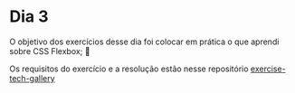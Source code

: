 # Dia 3

O objetivo dos exercícios desse dia foi colocar em prática o que aprendi sobre CSS Flexbox; 🚀 

Os requisitos do exercício e a resolução estão nesse repositório [exercise-tech-gallery](https://github.com/LuizOtavio-dev/exercise-tech-gallery)
